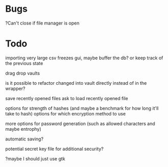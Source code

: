 # Bugs
?Can't close if file manager is open

# Todo
importing very large csv freezes gui, maybe buffer the db? or keep track of the previous state

drag drop vaults

is it possible to refactor changed into vault directly instead of in the wrapper?

save recently opened files
ask to load recently opened file

options for strength of hashes (and maybe a benchmark for how long it'll take to hash)
options for which encryption method to use

more options for password generation (such as allowed characters and maybe entrophy)

automatic saving?

potential secret key file for additional security?

?maybe I should just use gtk
